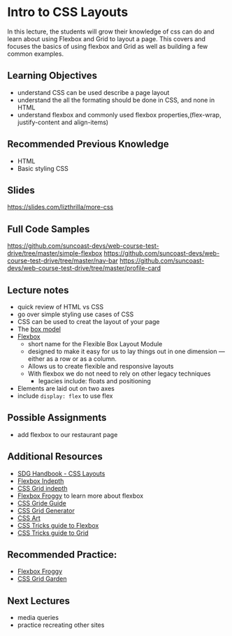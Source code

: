 # Intro to CSS Layouts

In this lecture, the students will grow their knowledge of css can do and learn about using Flexbox and Grid to layout a page. This covers and focuses the basics of using flexbox and Grid as well as building a few common examples.

## Learning Objectives

- understand CSS can be used describe a page layout
- understand the all the formating should be done in CSS, and none in HTML
- understand flexbox and commonly used flexbox properties,(flex-wrap, justify-content and align-items)

## Recommended Previous Knowledge

- HTML
- Basic styling CSS

## Slides

https://slides.com/lizthrilla/more-css

## Full Code Samples

https://github.com/suncoast-devs/web-course-test-drive/tree/master/simple-flexbox
https://github.com/suncoast-devs/web-course-test-drive/tree/master/nav-bar
https://github.com/suncoast-devs/web-course-test-drive/tree/master/profile-card

## Lecture notes

- quick review of HTML vs CSS
- go over simple styling use cases of CSS
- CSS can be used to creat the layout of your page
- The [box model](https://handbook.suncoast.io/lessons/css-intro/the-box-model)
- [Flexbox](https://handbook.suncoast.io/lessons/css-layout/flexbox)
  - short name for the Flexible Box Layout Module
  - designed to make it easy for us to lay things out in one dimension — either as a row or as a column.
  - Allows us to create flexible and responsive layouts
  - With flexbox we do not need to rely on other legacy techniques
    - legacies include: floats and positioning 
- Elements are laid out on two axes
- include `display: flex` to use flex


## Possible Assignments

- add flexbox to our restaurant page

## Additional Resources

- [SDG Handbook - CSS Layouts](https://handbook.suncoast.io/lessons/css-layout)
- [Flexbox Indepth](https://handbook.suncoast.io/lessons/css-layout/flexbox-in-depth)
- [CSS Grid indepth](https://handbook.suncoast.io/lessons/css-layout/grid)
- [Flexbox Froggy](https://flexboxfroggy.com/) to learn more about flexbox
- [CSS Gride Guide](https://css-tricks.com/snippets/css/complete-guide-grid/)
- [CSS Grid Generator](https://cssgrid-generator.netlify.com/)
- [CSS Art](https://www.vice.com/en_us/article/9kgx7p/painting-made-with-code-html-pure-css-browser-art-diana-smith)
- [CSS Tricks guide to Flexbox](https://css-tricks.com/snippets/css/a-guide-to-flexbox/)
- [CSS Tricks guide to Grid](https://css-tricks.com/snippets/css/complete-guide-grid/)

## Recommended Practice:

- [Flexbox Froggy](https://flexboxfroggy.com)
- [CSS Grid Garden](https://cssgridgarden.com/)

## Next Lectures

- media queries
- practice recreating other sites
